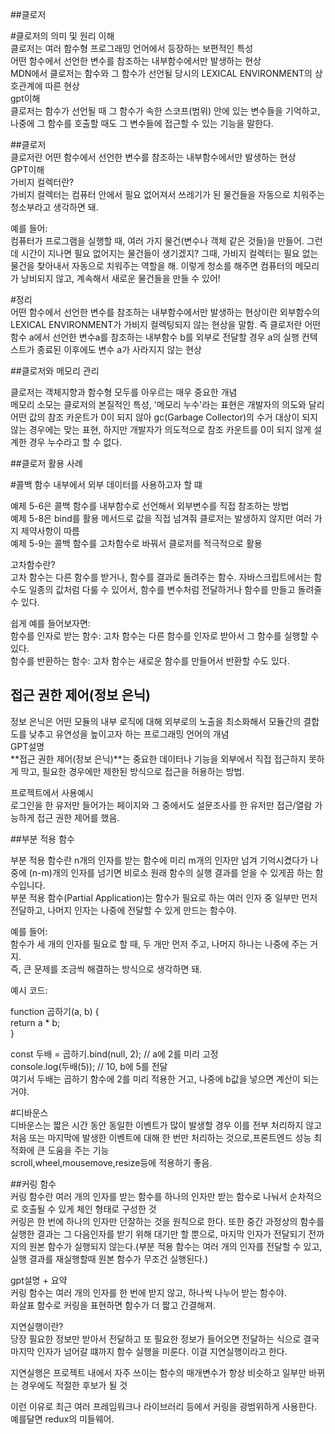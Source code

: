 ##클로저

#클로저의 의미 및 원리 이해</br>
클로저는 여러 함수형 프로그래밍 언어에서 등장하는 보편적인 특성 </br>
어떤 함수에서 선언한 변수를 참조하는 내부함수에서만 발생하는 현상</br>
MDN에서 클로저는 함수와 그 함수가 선언될 당시의 LEXICAL ENVIRONMENT의 상호관계에 따른 현상</br>
gpt이해</br>
클로저는 함수가 선언될 때 그 함수가 속한 스코프(범위) 안에 있는 변수들을 기억하고, 나중에 그 함수를 호출할 때도 그 변수들에 접근할 수 있는 기능을 말한다.</br>

##클로저</br>
클로저란 어떤 함수에서 선언한 변수를 참조하는 내부함수에서만 발생하는 현상</br>
GPT이해</br>
가비지 컬렉터란?</br>
가비지 컬렉터는 컴퓨터 안에서 필요 없어져서 쓰레기가 된 물건들을 자동으로 치워주는 청소부라고 생각하면 돼.</br>

예를 들어:</br>
컴퓨터가 프로그램을 실행할 때, 여러 가지 물건(변수나 객체 같은 것들)을 만들어. 그런데 시간이 지나면 필요 없어지는 물건들이 생기겠지? 그때, 가비지 컬렉터는 필요 없는 물건을 찾아내서 자동으로 치워주는 역할을 해. 이렇게 청소를 해주면 컴퓨터의 메모리가 낭비되지 않고, 계속해서 새로운 물건들을 만들 수 있어!</br>

#정리</br>
어떤 함수에서 선언한 변수를 참조하는 내부함수에서만 발생하는 현상이란 외부함수의 LEXICAL ENVIRONMENT가 가비지 컬렉팅되지 않는 현상을 말함.
즉 클로저란 어떤 함수 a에서 선언한 변수a를 참조하는 내부함수 b를 외부로 전달할 경우 a의 실행 컨텍스트가 종료된 이후에도 변수 a가 사라지지 않는 현상</br>

##클로저와 메모리 관리</br>

클로저는 객체지향과 함수형 모두를 아우르는 매우 중요한 개념</br>
메모리 소모는 클로저의 본질적인 특성, '메모리 누수'라는 표현은 개발자의 의도와 달리 어떤 값의 참조 카운트가 0이 되지 않아 gc(Garbage Collector)의 수거 대상이 되지 않는 경우에는 맞는 표현, 하지만 개발자가 의도적으로 참조 카운트를 0이 되지 않게 설계한 경우 누수라고 할 수 없다.</br>

##클로저 활용 사례</br>

#콜백 함수 내부에서 외부 데이터를 사용하고자 할 떄</br>

예제 5-6은 콜백 함수를 내부함수로 선언해서 외부변수를 직접 참조하는 방법</br>
예제 5-8은 bind를 활용 메서드로 값을 직접 넘겨줘 클로저는 발생하지 않지만 여러 가지 제약사항이 따름</br>
예제 5-9는 콜백 함수를 고차함수로 바꿔서 클로저를 적극적으로 활용</br>

고차함수란?</br>
고차 함수는 다른 함수를 받거나, 함수를 결과로 돌려주는 함수. 자바스크립트에서는 함수도 일종의 값처럼 다룰 수 있어서, 함수를 변수처럼 전달하거나 함수를 만들고 돌려줄 수 있다.</br>

쉽게 예를 들어보자면:</br>
함수를 인자로 받는 함수: 고차 함수는 다른 함수를 인자로 받아서 그 함수를 실행할 수 있다.</br>
함수를 반환하는 함수: 고차 함수는 새로운 함수를 만들어서 반환할 수도 있다.</br>

## 접근 권한 제어(정보 은닉)</br>

정보 은닉은 어떤 모듈의 내부 로직에 대해 외부로의 노출을 최소화해서 모듈간의 결합도를 낮추고 유연성을 높이고자 하는 프로그래밍 언어의 개념</br>
GPT설명</br>
**접근 권한 제어(정보 은닉)**는 중요한 데이터나 기능을 외부에서 직접 접근하지 못하게 막고, 필요한 경우에만 제한된 방식으로 접근을 허용하는 방법.</br>

프로젝트에서 사용예시</br>
로그인을 한 유저만 들어가는 페이지와 그 중에서도 설문조사를 한 유저만 접근/열람 가능하게 접근 권한 제어를 했음.</br>

##부분 적용 함수</br>

부분 적용 함수란 n개의 인자를 받는 함수에 미리 m개의 인자만 넘겨 기억시켰다가 나중에 (n-m)개의 인자를 넘기면 비로소 원래 함수의 실행 결과를 얻을 수 있게끔 하는 함수입니다.</br>
부분 적용 함수(Partial Application)는 함수가 필요로 하는 여러 인자 중 일부만 먼저 전달하고, 나머지 인자는 나중에 전달할 수 있게 만드는 함수야.</br>

예를 들어:</br>
함수가 세 개의 인자를 필요로 할 때, 두 개만 먼저 주고, 나머지 하나는 나중에 주는 거지.</br>
즉, 큰 문제를 조금씩 해결하는 방식으로 생각하면 돼.</br>

예시 코드:</br>

function 곱하기(a, b) {</br>
    return a * b;</br>
}</br>

const 두배 = 곱하기.bind(null, 2); // a에 2를 미리 고정</br>
console.log(두배(5)); // 10, b에 5를 전달</br>
여기서 두배는 곱하기 함수에 2를 미리 적용한 거고, 나중에 b값을 넣으면 계산이 되는 거야.</br>

#디바운스</br>
디바운스는 짧은 시간 동안 동일한 이벤트가 많이 발생할 경우 이를 전부 처리하지 않고 처음 또는 마지막에 발생한 이벤트에 대해 한 번만 처리하는 것으로,프론트엔드 성능 최적화에 큰 도움을 주는 기능</br>
scroll,wheel,mousemove,resize등에 적용하기 좋음.</br>

##커링 함수</br>
커링 함수란 여러 개의 인자를 받는 함수를 하나의 인자만 받는 함수로 나눠서 순차적으로 호출될 수 있게 체인 형태로 구성한 것</br>
커링은 한 번에 하나의 인자만 던잘하는 것을 원칙으로 한다. 또한 중간 과정상의 함수를 실행한 결과는 그 다음인자를 받기 위해 대기만 할 뿐으로, 마지막 인자가 전달되기 전까지의 원본 함수가 실행되지 않는다.(부분 적용 함수는 여러 개의 인자를 전달할 수 있고, 실행 결과를 재실행할때 원본 함수가 무조건 실행된다.)</br>

gpt설명 + 요약</br>
커링 함수는 여러 개의 인자를 한 번에 받지 않고, 하나씩 나누어 받는 함수야.</br>
화살표 함수로 커링을 표현하면 함수가 더 짧고 간결해져.</br>

지연실행이란?</br>
당장 필요한 정보만 받아서 전달하고 또 필요한 정보가 들어오면 전달하는 식으로 결국 마지막 인자가 넘어갈 떄까지 함수 실행을 미룬다. 이걸 지연실행이라고 한다.</br>

지연실행은 프로젝트 내에서 자주 쓰이는 함수의 매개변수가 항상 비슷하고 일부만 바뀌는 경우에도 적절한 후보가 될 것</br>

이런 이유로 최근 여러 프레임워크나 라이브러리 등에서 커링을 광범위하게 사용한다.</br>
예를달면 redux의 미들웨어.
